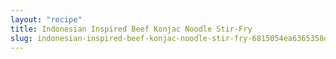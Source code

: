```yaml
---
layout: "recipe"
title: Indonesian Inspired Beef Konjac Noodle Stir-Fry
slug: indonesian-inspired-beef-konjac-noodle-stir-fry-6815054ea6365358db00f1fc
---
```

